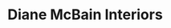 ---
title: "Diane McBain Interiors"
url: /aberdeen/diane-mcbain-interiors/
shop: interior decoration
---